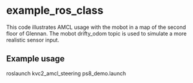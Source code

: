 # example_ros_class

This code illustrates AMCL usage with the mobot in a map of the second floor of Glennan. The mobot drifty_odom topic is used to simulate a more realistic sensor input. 

## Example usage
roslaunch kvc2_amcl_steering ps8_demo.launch
